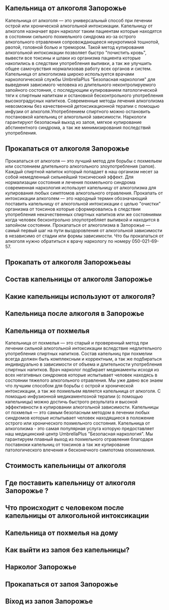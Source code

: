 
## Капельница от алкоголя Запорожье

Капельница от алкоголя — это универсальный способ при лечении острой или хронической алкогольной интоксикации. Капельницу от алкоголя назначает врач нарколог таким пациентам которые находятся в состоянии сильного похмельного синдрома из-за острого алкогольного отравления  сопровождающееся неукротимой тошнотой, рвотой, головной болью и тремором. Такой метод купирования алкогольной интоксикации позволяет быстро "почистить кровь", вывести все токсины и шлаки из организма пациента которые накопились в следствии употребления выпивки, а так же улучшить общее самочувствия нормализовав работу всех органов и систем. Капельница от алкоголизма широко используется врачами наркологической службы UmbrellaPlus "Безопасная наркология" для выведения зависимого человека из длительного неконтролируемого запойного состояния, с последующим купированием патологической тяги к спиртным напиткам и остановкой бесконтрольного употребления высокоградусных напитков. Современные методы лечения алкоголизма невозможны без качественной детоксикационной терапии с помощью инфузии от алкоголя.Употреблением спиртного можно остановить постановкой капельниц от алкогольной зависимости. Наркологи гарантируют безопасный выход из запоя, мягкое купирование абстинентного синдрома, а так же минимизирования последствий употребления.

## Прокапаться от алкоголя Запорожье

Прокапаться от алкоголя — это лучший метод для борьбы с похмельем или состоянием длительного алкогольного злоупотребления (запоя). Каждый спиртной напиток который попадает в наш организм несет за собой немедленный сильнейший токсический эффект. Для нормализации состояния и лечения похмельного синдрома современная наркология использует капельницу от алкоголизма для купирования любых симптомов алкогольного отравления. Прокапать от интоксикации алкоголем — это народный термин обозначающий поставить капельницу от алкогольной интоксикации с целью "очистки" организма от токсинов которые сформировались в следствии употребления некачественных спиртных напитков или же состояниями когда человек бесконтрольно злоупотребляет выпивкой и находится в запойном состоянии. Прокапаться от алкоголизма в Запорожье — самый первый шаг на пути выздоровления от алкогольной зависимости в независимо от стадии или формы зависимости. Что бы прокапаться от алкоголя нужно обратиться к врачу наркологу по номеру 050-021-69-57.  

## Прокапать от алкоголя Запорожьеаы

## Состав капельницы от алкоголя Запорожье

## Какие капельницы используют от алкоголя?

## Капельница после алкоголя в Запорожье

## Капельница от похмелья 

Капельница от похмелья — это старый и проверенный метод при лечении сильной алкогольной интоксикации вследствие недлительного употребления спиртных напитков. Состав капельниц при похмелии  всегда должен быть комплексным и корректным, а так же подбираться индивидуально в зависимости от объема и длительности употребления спиртных напитков. Врач нарколог подбирает медикаменты исходя из всех негативных синдромов которые испытывает человек находясь в состоянии тяжелого алкогольного отравления. Мы уже давно все знаем что лучшим способом для борьбы с острой и хронической интоксикации, а так же похмельем является капельница от алкоголя. С помощью инфузионной медикаментозной терапии (с помощью капельницы) можно достичь быстрого результата и высокой эффективности в купировании алкогольной зависимости. Капельницы от похмелья — это самым безопасным методом в лечении любых синдромов которые испытывает человек находящиеся в положение острого или хронического похмельного состояния. Капельница от алкоголизма - это самая популярная услуга которую предоставляет наш медицинский центр UmbrellaPlus "Безопасная наркология". Мы гарантируем плавный выход из похмельного отравления благодаря поставноки капельниц от токсинов а так же купирование патологического влечения и бесконечного симпотома опохмеления.

## Стоимость капельницы от алкоголя

## Где поставить капельницу от алкоголя Запорожье ?

## Что происходит с человеком после капельницы от алкогольной интоксикации

## Капельница от похмелья на дому

## Как выйти из запоя без капельницы?

## Нарколог Запорожье

## Прокапаться от запоя Запорожье

## Віход из запоя Запорожье
